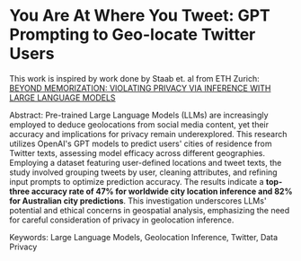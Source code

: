 # You Are At Where You Tweet: GPT Prompting to Geo-locate Twitter Users

This work is inspired by work done by Staab et. al from ETH Zurich: [BEYOND MEMORIZATION: VIOLATING PRIVACY VIA INFERENCE WITH LARGE LANGUAGE MODELS](https://arxiv.org/abs/2310.07298)

Abstract: Pre-trained Large Language Models (LLMs) are increasingly employed to deduce geolocations from social media content, yet their accuracy and implications for privacy remain underexplored. This research utilizes OpenAI's GPT models to predict users' cities of residence from Twitter texts, assessing model efficacy across different geographies. Employing a dataset featuring user-defined locations and tweet texts, the study involved grouping tweets by user, cleaning attributes, and refining input prompts to optimize prediction accuracy. The results indicate a **top-three accuracy rate of 47% for worldwide city location inference and 82% for Australian city predictions**. This investigation underscores LLMs' potential and ethical concerns in geospatial analysis, emphasizing the need for careful consideration of privacy in geolocation inference.

Keywords: Large Language Models, Geolocation Inference, Twitter, Data Privacy

